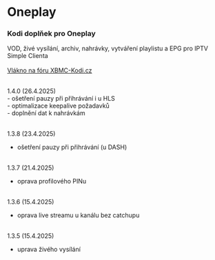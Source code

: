 <h1>Oneplay</h1>
<p>
<h3>Kodi doplňek pro Oneplay</h3>
<p>
VOD, živé vysílání, archiv, nahrávky, vytváření playlistu a EPG pro IPTV Simple Clienta<br><br>
<a href="https://www.xbmc-kodi.cz/prispevek-oneplay">Vlákno na fóru XBMC-Kodi.cz</a><br><br>
</p>
<p>
1.4.0 (26.4.2025)<br>
- ošetření pauzy při přihrávání i u HLS<br>
- optimalizace keepalive požadavků<br>
- doplnění dat k nahrávkám<br><br>

1.3.8 (23.4.2025)<br>
- ošetření pauzy při přihrávání (u DASH)<br><br>

1.3.7 (21.4.2025)<br>
- oprava profilového PINu<br><br>

1.3.6 (15.4.2025)<br>
- oprava live streamu u kanálu bez catchupu<br><br>

1.3.5 (15.4.2025)<br>
- uprava živého vysílání<br><br>
</p>
